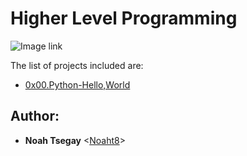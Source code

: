# Higher Level Programming

![Image link](https://miro.medium.com/v2/resize:fit:828/1*IRGB-4OAoO8KSqH_huDPFw.gif)

The list of projects included are:

* [0x00.Python-Hello,World](./0x00-python-hello_world)

## Author:
* **Noah Tsegay** <[Noaht8](https://github.com/Noaht8)>
